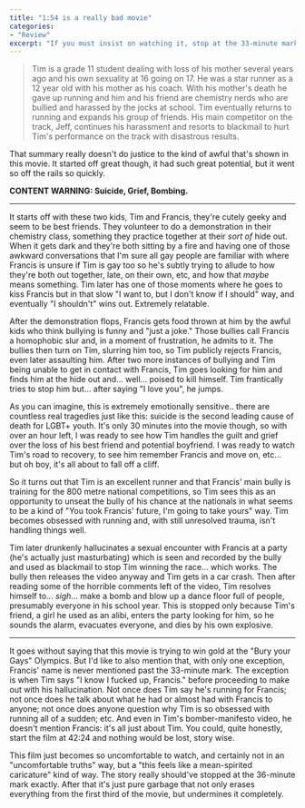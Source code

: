 ```yaml
---
title: "1:54 is a really bad movie"
categories:
- "Review"
excerpt: "If you must insist on watching it, stop at the 33-minute mark."
---
```

> Tim is a grade 11 student dealing with loss of his mother several years ago and his own sexuality at 16 going on 17. He was a star runner as a 12 year old with his mother as his coach. With his mother's death he gave up running and him and his friend are chemistry nerds who are bullied and harassed by the jocks at school. Tim eventually returns to running and expands his group of friends. His main competitor on the track, Jeff, continues his harassment and resorts to blackmail to hurt Tim's performance on the track with disastrous results.

That summary really doesn't do justice to the kind of awful that's shown in this movie. It started off great though, it had such great potential, but it went so off the rails so quickly.

**CONTENT WARNING: Suicide, Grief, Bombing.**

----

It starts off with these two kids, Tim and Francis, they're cutely geeky and seem to be best friends. They volunteer to do a demonstration in their chemistry class, something they practice together at their *sort of* hide out. When it gets dark and they're both sitting by a fire and having one of those awkward conversations that I'm sure all gay people are familiar with where Francis is unsure if Tim is gay too so he's subtly trying to allude to how they're both out together, late, on their own, etc, and how that *maybe* means something. Tim later has one of those moments where he goes to kiss Francis but in that slow "I want to, but I don't know if I should" way, and eventually "I shouldn't" wins out. Extremely relatable.

After the demonstration flops, Francis gets food thrown at him by the awful kids who think bullying is funny and "just a joke." Those bullies call Francis a homophobic slur and, in a moment of frustration, he admits to it. The bullies then turn on Tim, slurring him too, so Tim publicly rejects Francis, even later assaulting him. After two more instances of bullying and Tim being unable to get in contact with Francis, Tim goes looking for him and finds him at the hide out and... well... poised to kill himself. Tim frantically tries to stop him but... after saying "I love you", he jumps. 

As you can imagine, this is extremely emotionally sensitive.. there are countless real tragedies just like this: suicide is the second leading cause of death for LGBT+ youth. It's only 30 minutes into the movie though, so with over an hour left, I was ready to see how Tim handles the guilt and grief over the loss of his best friend and potential boyfriend. I was ready to watch Tim's road to recovery, to see him remember Francis and move on, etc... but oh boy, it's all about to fall off a cliff.

So it turns out that Tim is an excellent runner and that Francis' main bully is training for the 800 metre national competitions, so Tim sees this as an opportunity to unseat the bully of his chance at the nationals in what seems to be a kind of "You took Francis' future, I'm going to take yours" way. Tim becomes obsessed with running and, with still unresolved trauma, isn't handling things well.

Tim later drunkenly hallucinates a sexual encounter with Francis at a party (he's actually just masturbating) which is seen and recorded by the bully and used as blackmail to stop Tim winning the race... which works. The bully then releases the video anyway and Tim gets in a car crash. Then after reading some of the horrible comments left of the video, Tim resolves himself to... *sigh*... make a bomb and blow up a dance floor full of people, presumably everyone in his school year. This is stopped only because Tim's friend, a girl he used as an alibi, enters the party looking for him, so he sounds the alarm, evacuates everyone, and dies by his own explosive.

----

It goes without saying that this movie is trying to win gold at the "Bury your Gays" Olympics. But I'd like to also mention that, with only one exception, Francis' name is never mentioned past the 33-minute mark. The exception is when Tim says "I know I fucked up, Francis." before proceeding to make out with his hallucination. Not once does Tim say he's running for Francis; not once does he talk about what he had or almost had with Francis to anyone; not once does anyone question why Tim is so obsessed with running all of a sudden; etc. And even in Tim's bomber-manifesto video, he doesn't mention Francis: it's all just about Tim. You could, quite honestly, start the film at 42:24 and nothing would be lost, story wise.

This film just becomes so uncomfortable to watch, and certainly not in an "uncomfortable truths" way, but a "this feels like a mean-spirited caricature" kind of way. The story really should've stopped at the 36-minute mark exactly. After that it's just pure garbage that not only erases everything from the first third of the movie, but undermines it completely.
